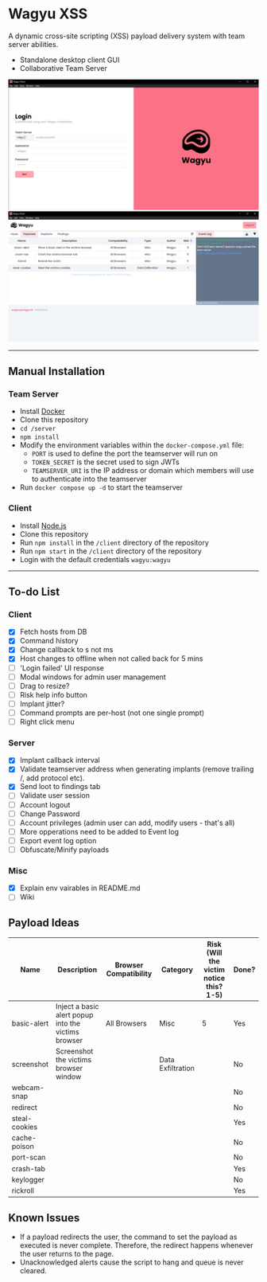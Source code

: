 # Wagyu XSS
A dynamic cross-site scripting (XSS) payload delivery system with team server abilities.

- Standalone desktop client GUI
- Collaborative Team Server

![Client Login Page](./images/client-login.png) ![Client Payloads Table](./images/client-payloads.png)

---
## Manual Installation
### Team Server
* Install [Docker](https://docs.docker.com/engine/installation/)
* Clone this repository
* `cd /server`
* `npm install`
* Modify the environment variables within the `docker-compose.yml` file:
    - `PORT` is used to define the port the teamserver will run on
    - `TOKEN_SECRET` is the secret used to sign JWTs
    - `TEAMSERVER_URI` is the IP address or domain which members will use to authenticate into the teamserver
* Run `docker compose up -d` to start the teamserver


### Client
* Install [Node.js](https://nodejs.org/en/download/)
* Clone this repository
* Run `npm install` in the `/client` directory of the repository
* Run `npm start` in the `/client` directory of the repository
* Login with the default credentials `wagyu:wagyu`
---
## To-do List
### Client
- [x] Fetch hosts from DB
- [x] Command history
- [x] Change callback to s not ms
- [x] Host changes to offline when not called back for 5 mins
- [ ] 'Login failed' UI response
- [ ] Modal windows for admin user management
- [ ] Drag to resize?
- [ ] Risk help info button
- [ ] Implant jitter?
- [ ] Command prompts are per-host (not one single prompt)
- [ ] Right click menu

### Server
- [x] Implant callback interval
- [x] Validate teamserver address when generating implants (remove trailing /, add protocol etc).
- [x] Send loot to findings tab
- [ ] Validate user session
- [ ] Account logout
- [ ] Change Password
- [ ] Account privileges (admin user can add, modify users - that's all)
- [ ] More opperations need to be added to Event log
- [ ] Export event log option
- [ ] Obfuscate/Minify payloads

### Misc
- [x] Explain env vairables in README.md
- [ ] Wiki

## Payload Ideas

|Name|Description|Browser Compatibility|Category|Risk (Will the victim notice this? 1-5)|Done?|
|---|---|---|---|---|---|
|basic-alert|Inject a basic alert popup into the victims browser|All Browsers|Misc|5|Yes|
|screenshot|Screenshot the victims browser window||Data Exfiltration||No|
|webcam-snap|||||No|
|redirect|||||No|
|steal-cookies|||||Yes|
|cache-poison|||||No|
|port-scan|||||No|
|crash-tab|||||Yes|
|keylogger|||||No|
|rickroll|||||Yes|


## Known Issues
* If a payload redirects the user, the command to set the payload as executed is never complete. Therefore, the redirect happens whenever the user returns to the page.
* Unacknowledged alerts cause the script to hang and queue is never cleared.
